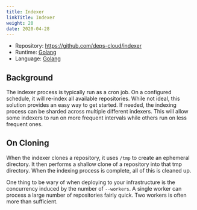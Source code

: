```yaml
---
title: Indexer
linkTitle: Indexer
weight: 20
date: 2020-04-28
---
```


* Repository: https://github.com/deps-cloud/indexer
* Runtime: [Golang](https://golang.org/)
* Language: [Golang](https://golang.org/)

## Background

The indexer process is typically run as a cron job.
On a configured schedule, it will re-index all available repositories.
While not ideal, this solution provides an easy way to get started.
If needed, the indexing process can be sharded across multiple different indexers.
This will allow some indexers to run on more frequent intervals while others run on less frequent ones.

## On Cloning

When the indexer clones a repository, it uses `/tmp` to create an ephemeral directory.
It then performs a shallow clone of a repository into that tmp directory.
When the indexing process is complete, all of this is cleaned up.

One thing to be wary of when deploying to your infrastructure is the concurrency induced by the number of `--workers`.
A single worker can process a large number of repositories fairly quick.
Two workers is often more than sufficient.
